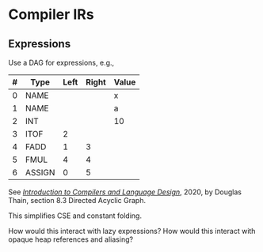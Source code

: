 # Compiler IRs

## Expressions

Use a DAG for expressions, e.g.,

| #   | Type   | Left | Right | Value |
| --- | ------ | ---- | ----- | ----- |
| 0   | NAME   |      |       | x     |
| 1   | NAME   |      |       | a     |
| 2   | INT    |      |       | 10    |
| 3   | ITOF   | 2    |       |       |
| 4   | FADD   | 1    | 3     |       |
| 5   | FMUL   | 4    | 4     |       |
| 6   | ASSIGN | 0    | 5     |       |

See [*Introduction to Compilers and Language Design*](https://www3.nd.edu/~dthain/compilerbook/),
2020, by Douglas Thain, section 8.3 Directed Acyclic Graph.

This simplifies CSE and constant folding.

How would this interact with lazy expressions? How would this interact with
opaque heap references and aliasing?
